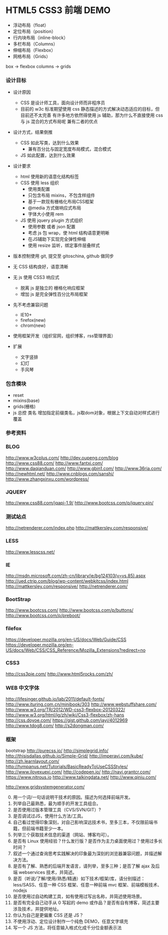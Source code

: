 HTML5 CSS3 前端 DEMO
============

* 浮动布局（float）
* 定位布局（position）
* 行内块布局（inline-block）
* 多栏布局（Columns）
* 伸缩布局（Flexbox）
* 网格布局（Grids）

box -> flexbox
columns -> grids

### 设计目标

* 设计原因
    * CSS 是设计师工具，面向设计师而非程序员
    * 目前的 w3c 标准期望使用 css 静态描述的方式解决动态适应的目标，但目前还不太完善
        有许多地方依然得使用 js 辅助，那为什么不直接使用 css 与 js 混合的方式布局呢
        兼有二者的优点
* 设计方式，结果倒推
    * CSS 如此写类，达到什么效果
        * 兼有百分比与固定宽度布局模式，混合模式
    * JS 如此配置，达到什么效果
* 设计要求
    * html 使用新的语意化结构标签
    * CSS 使用 less 组织
        * 使用类配置
        * 只包含布局 mixins，不包含样组件
        * 基于一款现有栅格化布局CSS框架
        * @media 方式做响应式布局
        * 字体大小使用 rem
    * JS 使用 jquery plugin 方式组织
        * 使用参数 或者 json 配置
        * 考虑 js 包 wrap，使 html 结构语意更明晰
        * 在JS辅助下实现完全弹性伸缩
        * 使用 resize 监听，绑定事件层叠样式
* 版本控制使用 git, 提交至 gitoschina, github 做同步

* 无 CSS 结构良好，语意清晰
* 无 js 使用 CSS3 响应式
    * 脱离 js 是独立的 栅格化响应框架
    * 增加 js 是完全弹性百分比布局框架
* 先不考虑兼容问题
    * IE10+
    * firefox(new)
    * chrom(new)

* 使用框架开发（组织官网，组织博客，rss管理界面）

* 扩展
    * 文字竖排
    * 幻灯
    * 手风琴

### 包含模块

* reset
* mixins(base)
* grids(栅格)
* js 总控
    类名 增加指定前缀类名，js取dom对象，根据上下文自动对样式进行覆盖

### 参考资料

### BLOG
http://www.w3cplus.com/
http://dev.oupeng.com/blog
http://www.css88.com/
http://www.fantxi.com/
http://www.daqianduan.com/
http://www.gbin1.com/
http://www.36ria.com/
http://newhtml.net/
http://www.cnblogs.com/sanshi/
http://www.zhangxinxu.com/wordpress/

### JQUERY
http://www.css88.com/jqapi-1.9/
http://www.bootcss.com/p/jquery.pin/

### 测试站点
http://netrenderer.com/index.php
http://mattkersley.com/responsive/

### LESS
http://www.lesscss.net/

### IE
http://msdn.microsoft.com/zh-cn/library/ie/bg124103(v=vs.85).aspx
http://ued.ctrip.com/blog/wp-content/webkitcss/index.html
http://mattkersley.com/responsive/
http://netrenderer.com/

### BootStrap
http://www.bootcss.com/
http://www.bootcss.com/p/buttons/
http://www.bootcss.com/p/preboot/

### filefox
https://developer.mozilla.org/en-US/docs/Web/Guide/CSS
https://developer.mozilla.org/en-US/docs/Web/CSS/CSS_Reference/Mozilla_Extensions?redirect=no

### CSS3
http://css3pie.com/
http://www.html5rocks.com/zh/

### WEB 中文字体
http://lifesinger.github.io/lab/2011/default-fonts/
http://www.ituring.com.cn/minibook/303
http://www.webstuffshare.com/
http://www.w3.org/TR/2012/WD-css3-flexbox-20120322/
http://www.w3.org/html/ig/zh/wiki/Css3-flexbox/zh-hans
http://css.doyoe.com/
https://gist.github.com/jayj/4012969
http://www.tdog8.com/
http://s2dongman.com/

### 框架
bootstrap
http://purecss.io/
http://simplegrid.info/
http://thisisdallas.github.io/Simple-Grid/
http://imperavi.com/kube/
http://zh.learnlayout.com/
http://tympanus.net/Tutorials/BasicReadyToUseCSSStyles/
http://www.ilovexuexi.com/
http://codepen.io/
http://navi.grantcr.com/
https://www.nitrous.io
http://www.talkingdata.net/
http://www.qiniu.com/

http://www.gridsystemgenerator.com/

0. 用一个词/一句话说明干技术的原因。描述为何选择前端开发。
1. 列举自己最熟悉，最为顺手的开发工具组合。
2. 是否使用过版本管理工具（CVS/SVN/GIT）?
3. 是否调试过JS，使用什么方法/工具。
4. 自己看过觉得印象深刻，对自己影响深远技术书，至多三本，不仅限前端书籍，但前端书籍至少一本。
5. 列举三个获取技术信息的渠道（网站、博客均可）。
6. 是否有 Linux 使用经验？什么发行版？是否作为主力桌面使用过？使用过多长时间？
7. 叙述一个通过查询思考实践解决的印象最为深刻的浏览器兼容问题，并描述解决方法。
8. 是否有了解、熟悉的后端开发语言，请列举，至多三种；是否了解 ajax 及后端 webservices 技术，并简述。
9. 是否（听说/了解/使用/熟悉/精通）如下技术/框架/库，请分别描述：
    less/SASS、任意一种 CSS 框架、任意一种前端 mvc 框架、前端模板技术、nodejs
10. 是否使用过自动构建工具，如有使用过写出名称，并简述使用场景。
11. 是否有完全自己动手从 0 写起的 demo 或作品？是否有自有博客，简述主要涉及技术，并提供地址。
12. 你认为自己是更偏重 CSS 还是 JS？
13. 不使用浮动、定位设计制作一个纯色 DEMO，任意文字填充
14. 写一个 JS 方法，将任意输入格式化成千分位金额表示法
